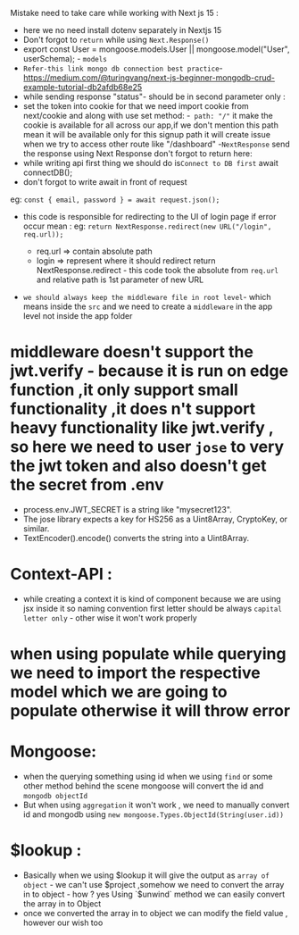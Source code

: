 Mistake need to take care while working with Next js 15 :

- here we no need install dotenv separately in Nextjs 15
- Don't forgot to `return` while using `Next.Response()`
- export const User = mongoose.models.User || mongoose.model("User", userSchema); - `models`
- `Refer-this link mongo db connection best practice`-https://medium.com/@turingvang/next-js-beginner-mongodb-crud-example-tutorial-db2afdb68e25
- while sending response "status"- should be in second parameter only :
- set the token into cookie for that we need import cookie from next/cookie and along with use set method: -` path: "/"` it make the cookie is available for all across our app,if we don't mention this path mean it will be available only for this signup path it will create issue when we try to access other route like "/dashboard" -`NextResponse` send the response using Next Response don't forgot to return here:
- while writing api first thing we should do is`Connect to DB first` await connectDB();
- don't forgot to write await in front of request

eg: `const { email, password } = await request.json();`

- this code is responsible for redirecting to the UI of login page if error occur mean :
  eg: `return NextResponse.redirect(new URL("/login", req.url));`

  - req.url => contain absolute path
  - login => represent where it should redirect
    return NextResponse.redirect - this code took the absolute from `req.url` and relative path is 1st parameter of new URL

- `we should always keep the middleware file in root level`- which means inside the `src` and we need to create a `middleware` in the app level not inside the app folder

# middleware doesn't support the jwt.verify - because it is run on edge function ,it only support small functionality ,it does n't support heavy functionality like jwt.verify , so here we need to user `jose` to very the jwt token and also doesn't get the secret from .env

- process.env.JWT_SECRET is a string like "mysecret123".
- The jose library expects a key for HS256 as a Uint8Array, CryptoKey, or similar.
- TextEncoder().encode() converts the string into a Uint8Array.

# Context-API :

- while creating a context it is kind of component because we are using jsx inside it so naming convention first letter should be always `capital letter only` - other wise it won't work properly

# when using populate while querying we need to import the respective model which we are going to populate otherwise it will throw error

# Mongoose:

- when the querying something using id when we using `find` or some other method behind the scene mongoose will convert the id and `mongodb objectId`
- But when using `aggregation` it won't work , we need to manually convert id and mongodb using `new mongoose.Types.ObjectId(String(user.id))`

# $lookup :

- Basically when we using $lookup it will give the output as `array of object` - we can't use $project ,somehow we need to convert the array in to object - how ? yes Using `$unwind` method we can easily convert the array in to Object
- once we converted the array in to object we can modify the field value , however our wish too
